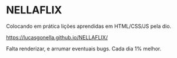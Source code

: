 # NELLAFLIX

Colocando em prática lições aprendidas em HTML/CSS/JS pela dio. 

https://lucasgonella.github.io/NELLAFLIX/

Falta renderizar, e arrumar eventuais bugs.
Cada dia 1% melhor. 
